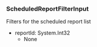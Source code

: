 ### ScheduledReportFilterInput
Filters for the scheduled report list

- reportId: System.Int32
  - None
